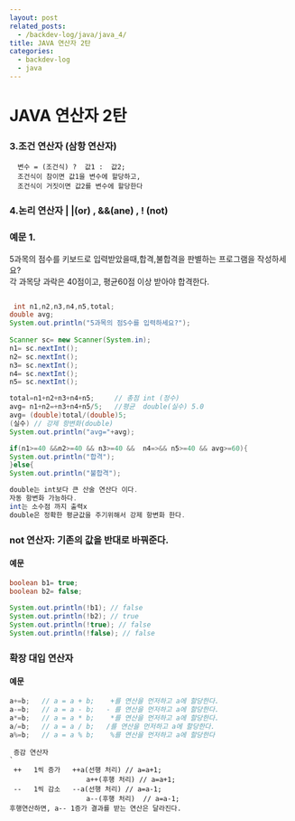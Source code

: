 ```yaml
---
layout: post
related_posts:
  - /backdev-log/java/java_4/
title: JAVA 연산자 2탄 
categories: 
  - backdev-log
  - java
---
```


# JAVA 연산자 2탄 

### 3.조건 연산자 (삼항 연산자)

```
  변수 = (조건식) ?  값1 :  값2;
  조건식이 참이면 값1을 변수에 할당하고, 
  조건식이 거짓이면 값2를 변수에 할당한다
```

### 4.논리 연산자 | |(or)  ,  &&(ane)  ,  ! (not)  

### 예문 1. 

5과목의 점수를 키보드로 입력받았을때,합격,불합격을 판별하는 프로그램을   작성하세요?    
각 과목당 과락은 40점이고, 평균60점 이상 받아야 합격한다.

```java

 int n1,n2,n3,n4,n5,total;
double avg;
System.out.println("5과목의 점S수를 입력하세요?");
	
Scanner sc= new Scanner(System.in);
n1= sc.nextInt();
n2= sc.nextInt();
n3= sc.nextInt();
n4= sc.nextInt();
n5= sc.nextInt();

total=n1+n2+n3+n4+n5;     // 총점 int (정수)
avg= n1+n2=+n3+n4+n5/5;   //평균  double(실수) 5.0
avg= (double)total/(double)5;   
(실수) // 강제 항변화(double)
System.out.println("avg="+avg);

if(n1>=40 &&n2>=40 && n3>=40 &&  n4=>&& n5>=40 && avg>=60){
System.out.println("합격");
}else{
System.out.println("불합격");

double는 int보다 큰 산술 연산다 이다.  
자동 항변화 가능하다.   
int는 소수점 까지 출력x   
double은 정확한 평균값을 주기위해서 강제 항변화 한다.  
```
### not 연산자: 기존의 값을 반대로 바꿔준다.

#### 예문

```java
boolean b1= true;
boolean b2= false;
		
System.out.println(!b1); // false
System.out.println(!b2); // true
System.out.println(!true); // false
System.out.println(!false); // false
```
### 확장 대입 연산자 

#### 예문

```java
a+=b;	// a = a + b;    +를 연산을 먼저하고 a에 할당한다.   
a-=b; 	// a = a - b;   - 를 연산을 먼저하고 a에 할당한다. 
a*=b; 	// a = a * b;    *를 연산을 먼저하고 a에 할당한다. 
a/=b; 	// a = a / b;   /를 연산을 먼저하고 a에 할당한다. 
a%=b;	// a = a % b;    %를 연산을 먼저하고 a에 할당한다
```
```
 증감 연산자 
`
 ++   1씩 증가   ++a(선행 처리) // a=a+1;
	               a++(후행 처리) // a=a+1;
 --   1씩 감소   --a(선행 처리) // a=a-1;
	               a--(후행 처리)  // a=a-1;
후행연산하면, a-- 1증가 결과를 받는 연산은 달라진다. 
```
